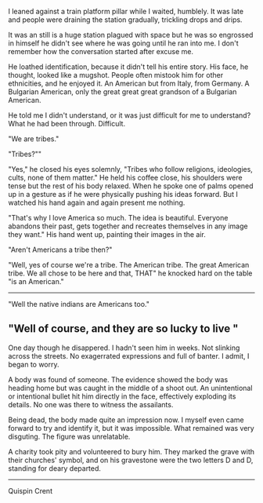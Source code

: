I leaned against a train platform pillar while I waited, humblely. It was late and people were draining the station gradually, trickling drops and drips.

It was an still is a huge station plagued with space but he was so engrossed in himself he didn't see where he was going until he ran into me. I don't remember how the conversation started after excuse me.




He loathed identification, because it didn't tell his entire story. His face, he thought, looked like a mugshot. People often mistook him for other ethnicities, and he enjoyed it. An American but from Italy, from Germany. A Bulgarian American, only the great great great grandson of a Bulgarian American.

He told me I didn't understand, or it was just difficult for me to understand? What he had been through. Difficult. 

"We are tribes."

"Tribes?""

"Yes," he closed his eyes solemnly, "Tribes who follow religions, ideologies, cults, none of them matter." He held his coffee close, his shoulders were tense but the rest of his body relaxed. When he spoke one of palms opened up in a gesture as if he were physically pushing his ideas forward. But I watched his hand again and again present me nothing.

"That's why I love America so much. The idea is beautiful. Everyone abandons their past, gets together and recreates themselves in any image they want." His hand went up, painting their images in the air.

"Aren't Americans a tribe then?"

"Well, yes of course we're a tribe. The American tribe. The great American tribe. We all chose to be here and that, THAT" he knocked hard on the table "is an American."

-----------
"Well the native indians are Americans too."

"Well of course, and they are so lucky to live "
---------





One day though he disappered. I hadn't seen him in weeks. Not slinking across the streets. No exagerrated expressions and full of banter. I admit, I began to worry.

A body was found of someone. The evidence showed the body was heading home but was caught in the middle of a shoot out. An unintentional or intentional bullet hit him directly in the face, effectively exploding its details. No one was there to witness the assailants.

Being dead, the body made quite an impression now. I myself even came forward to try and identify it, but it was impossible. What remained was very disguting. The figure was unrelatable.

A charity took pity and volunteered to bury him. They marked the grave with their churches' symbol, and on his gravestone were the two letters D and D, standing for deary departed.


------------------

Quispin Crent

